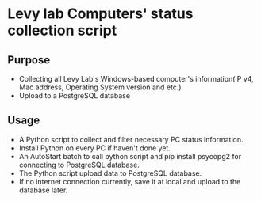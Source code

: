 # Levy lab Computers' status collection script

## Purpose

- Collecting all Levy Lab's Windows-based computer's information(IP v4, Mac address, Operating System version and etc.)
- Upload to a PostgreSQL database

## Usage

- A Python script to collect and filter necessary PC status information.
- Install Python on every PC if haven't done yet.
- An AutoStart batch to call python script and pip install psycopg2 for connecting to PostgreSQL database.
- The Python script upload data to PostgreSQL database.
- If no internet connection currently, save it at local and upload to the database later.
